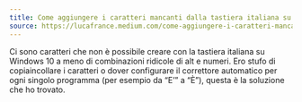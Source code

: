 ```yaml
---
title: Come aggiungere i caratteri mancanti dalla tastiera italiana su Windows 10 (~`È) con Microsoft Keyboard Layout Creator 1.4
source: https://lucafrance.medium.com/come-aggiungere-i-caratteri-mancanti-alla-tastiera-italiana-su-windows-10-%C3%A8-con-microsoft-d9af37bfe4df
---
```

Ci sono caratteri che non è possibile creare con la tastiera italiana su Windows 10 a meno di combinazioni ridicole di alt e numeri. Ero stufo di copiaincollare i caratteri o dover configurare il correttore automatico per ogni singolo programma (per esempio da “E’” a “È”), questa è la soluzione che ho trovato.